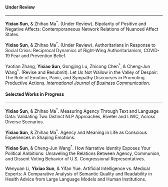 #### **Under Review**

---

**Yixiao Sun**, & Zhihao Ma<sup>\*</sup>. (Under Review). Bipolarity of Positive and Negative Affects: Contemporaneous Network Relations of Nuanced Affect States.

**Yixiao Sun**, & Zhihao Ma<sup>\*</sup>. (Under Review). Authoritarians in Response to Social Crisis: Reciprocal Dynamics of Right-Wing Authoritarianism, COVID-19 Fear and Prevention Belief.

Yaotian Zhang, **Yixiao Sun**, Gongjing Lu, Zhicong Chen<sup>\*</sup>, & Cheng-Jun Wang<sup>\*</sup>\. (Revise and Resubmit). Let Us Not Wallow in the Valley of Despair: The Role of Emotion, Panic, and Sympathy Discourses in Promoting Productive Actions. _International Journal of Business Communication_.


#### **Selected Works in Progress**

 ---

**Yixiao Sun**, & Zhihao Ma<sup>\*</sup>. Measuring Agency Through Text and Language Data: Validating Two Distinct NLP Approaches, Riveter and LIWC, Across Diverse Scenarios.

**Yixiao Sun**, & Zhihao Ma<sup>\*</sup>. Agency and Meaning in Life as Conscious Experiences in Shaping Emotions.

**Yixiao Sun**, & Cheng-Jun Wang<sup>\*</sup>. How Narrative Identity Exposes Your Political Ambitions: Unraveling the Relations Between Agency, Communion, and Dissent Voting Behavior of U.S. Congressional Representatives.

Wenyuan Li, **Yixiao Sun**, & Yifan Yue. Artificial Intelligence vs. Medical Experts: A Comparative Analysis of Semantic Quality and Readability in Health Advice from Large Language Models and Human Institutions.
